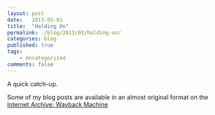 ```yaml
---
layout: post
date:   2013-03-01
title:  "Holding On"
permalink: ./blog/2013/03/holding-on/
categories: blog
published: true
tags:
    - Uncategorized
comments: false
---
```

A quick catch-up.

Some of my blog posts are available in an almost original format on the [Internet Archive: Wayback Machine](http://web.archive.org/web/20121103125441/http://sqlserverdiaries.com/blog/)
